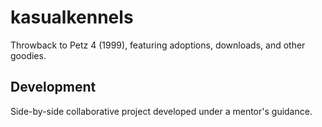 # kasualkennels
Throwback to Petz 4 (1999), featuring adoptions, downloads, and other goodies.

## Development
Side-by-side collaborative project developed under a mentor's guidance.
